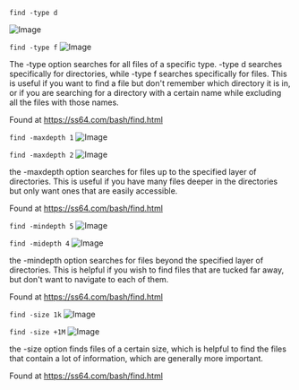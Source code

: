 ```find -type d```

![Image](type1.png)

```find -type f```
![Image](type2.png)

The -type option searches for all files of a specific type. -type d searches specifically for directories, while -type f searches specifically for files. This is useful if you want to find a file but don't remember which directory it is in, or if you are searching for a directory with a certain name while excluding all the files with those names.

Found at https://ss64.com/bash/find.html

```find -maxdepth 1```
![Image](maxdepth1.png)

```find -maxdepth 2```
![Image](maxdepth2.png)

the -maxdepth option searches for files up to the specified layer of directories. This is useful if you have many files deeper in the directories but only want ones that are easily accessible.

Found at https://ss64.com/bash/find.html

```find -mindepth 5```
![Image](mindepth1.png)

```find -midepth 4```
![Image](mindepth2.png)

the -mindepth option searches for files beyond the specified layer of directories. This is helpful if you wish to find files that are tucked far away, but don't want to navigate to each of them.

Found at https://ss64.com/bash/find.html

```find -size 1k```
![Image](size1.png)

```find -size +1M```
![Image](size2.png)

the -size option finds files of a certain size, which is helpful to find the files that contain a lot of information, which are generally more important.

Found at https://ss64.com/bash/find.html
